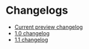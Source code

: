 # Changelogs

- [Current preview changelog](preview.md)
- [1.0 changelog](1.0.md)
- [1.1 changelog](1.1.md)